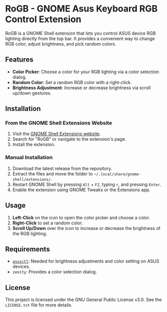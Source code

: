 # RoGB - GNOME Asus Keyboard RGB Control Extension

RoGB is a GNOME Shell extension that lets you control ASUS device RGB lighting directly from the top bar. It provides a convenient way to change RGB color, adjust brightness, and pick random colors.

## Features

- **Color Picker**: Choose a color for your RGB lighting via a color selection dialog.
- **Random Color**: Set a random RGB color with a right-click.
- **Brightness Adjustment**: Increase or decrease brightness via scroll up/down gestures.

## Installation

### From the GNOME Shell Extensions Website

1. Visit the [GNOME Shell Extensions website](https://extensions.gnome.org).
2. Search for "RoGB" or navigate to the extension's page.
3. Install the extension.

### Manual Installation

1. Download the latest release from the repository.
2. Extract the files and move the folder to `~/.local/share/gnome-shell/extensions/`.
3. Restart GNOME Shell by pressing `Alt` + `F2`, typing `r`, and pressing `Enter`.
4. Enable the extension using GNOME Tweaks or the Extensions app.

## Usage

1. **Left-Click** on the icon to open the color picker and choose a color.
2. **Right-Click** to set a random color.
3. **Scroll Up/Down** over the icon to increase or decrease the brightness of the RGB lighting.

## Requirements

- [`asusctl`](https://gitlab.com/asus-linux/asusctl): Needed for brightness adjustments and color setting on ASUS devices.
- `zenity`: Provides a color selection dialog.

## License

This project is licensed under the GNU General Public License v3.0. See the `LICENSE.txt` file for more details.